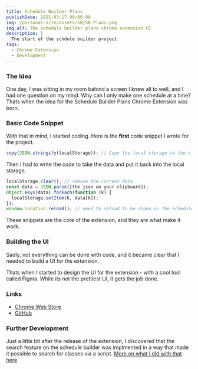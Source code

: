 ```yaml
---
title: Schedule Builder Plans
publishDate: 2025-03-17 00:00:00
img: /personal-site/assets/SB/SB_Plans.png
img_alt: The schedule builder plans chrome extension UI
description: |
  The start of the schdule builder project
tags:
  - Chrome Extension
  - Development
---
```


### The Idea

One day, I was sitting in my room bahind a screen I knew all to well, and I had one question on my mind.
Why can I only make one schedule at a time?
Thats when the idea for the Schedule Builder Plans Chrome Extension was born.

### Basic Code Snippet

With that in mind, I started coding. Here is the **first** code snippet I wrote for the project.

```javascript
copy(JSON.stringify(localStorage)); // Copy the local storage to the clipboard
```

Then I had to write the code to take the data and put it back into the local storage.

```javascript
localStorage.clear(); // remove the current data
const data = JSON.parse([the json on your clipboard]);
Object.keys(data).forEach(function (k) {
  localStorage.setItem(k, data[k]);
});
window.location.reload(); // need to reload to be shown on the schedule
```

These snippets are the core of the extension, and they are what make it work.

### Building the UI

Sadly, not everything can be done with code, and it became clear that I needed to build a UI for the extension.

Thats when I started to design the UI for the extension - with a cool tool called Figma.
While its not the prettiest UI, it gets the job done.

### Links

- [Chrome Web Store](https://chromewebstore.google.com/detail/njit-schedule-builder-pro/pmnpckcmdalibabddocfiabejkbmcanp?hl=en)
- [GitHub](https://github.com/bentzi-shuster/NJIT-Schedule-Builder-Profiles)

### Further Development

Just a little bit after the release of the extension, I discovered that the search feature on the schedule builder was implmented in a way that made it possible to search for classes via a script.
[More on what I did with that here](/personal-site/work/schedule-builder/sb-tabs)
